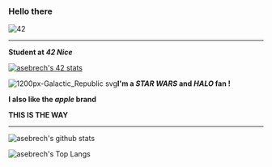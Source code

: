 ### Hello there

![42](https://badgen.net/badge/Born2Code/asebrech/green?cache=86400&icon=https://meta.intra.42.fr/assets/42_logo-7dfc9110a5319a308863b96bda33cea995046d1731cebb735e41b16255106c12.svg)

---

**Student at *42 Nice***

[![asebrech's 42 stats](https://badge42.herokuapp.com/api/stats/asebrech)](https://github.com/JaeSeoKim/badge42)

![1200px-Galactic_Republic svg](https://user-images.githubusercontent.com/70278250/121676003-686f9800-cab4-11eb-9da5-aaa643f89ebf.png)**I'm a *STAR WARS* and *HALO* fan !**

**I also like the *apple* brand**

**THIS IS THE WAY**

---

![asebrech's github stats](https://github-readme-stats.vercel.app/api?username=asebrech&bg_color=7f7fd5,86a8e7,91eac9&title_color=fff&text_color=fff)

![asebrech's Top Langs](https://github-readme-stats.vercel.app/api/top-langs/?username=asebrech&layout=compact&bg_color=7f7fd5,86a8e7,91eac9&title_color=fff&text_color=fff)
